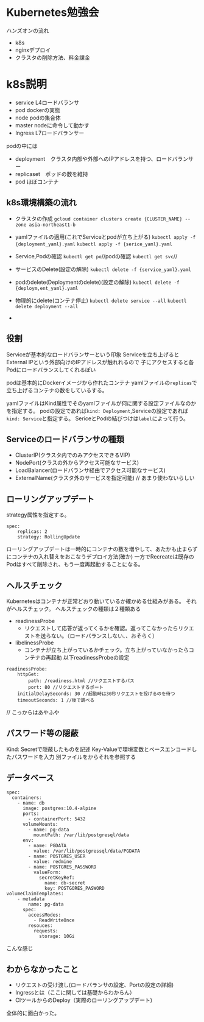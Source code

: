 # Kubernetes勉強会
ハンズオンの流れ
- k8s
- nginxデプロイ
- クラスタの削除方法、料金課金

# k8s説明
- service L4ロードバランサ
- pod dockerの実態
- node podの集合体
- master nodeに命令して動かす
- Ingress L7ロードバランサー

podの中には
- deployment　クラスタ内部や外部へのIPアドレスを持つ、ロードバランサー
- replicaset　ポッドの数を維持
- pod ほぼコンテナ

## k8s環境構築の流れ
- クラスタの作成
`gcloud container clusters create {CLUSTER_NAME} --zone asia-northeast1-b`

- yamlファイルの適用(これでServiceとpodが立ち上がる)
`kubectl apply -f {deployment_yaml}.yaml`
`kubectl apply -f {serice_yaml}.yaml`

- Service,Podの確認
`kubectl get po`//podの確認
`kubectl get svc`//

- サービスのDelete(設定の解除)
`kubectl delete -f {service_yaml}.yaml`

- podのdelete(Deploymentのdelete)(設定の解除)
`kubectl delete -f {deploym,ent_yaml}.yaml`

- 物理的にdelete(コンテナ停止)
`kubectl delete service --all`
`kubectl delete deployment --all`

-
## 役割
Serviceが基本的なロードバランサーという印象
Serviceを立ち上げるとExternal IPという外部向けのIPアドレスが触れれるので
子にアクセスすると各Podにロードバランスしてくれるぽい

podは基本的にDockerイメージから作れたコンテナ
yamlファイルの`replicas`で立ち上げるコンテナの数をしているする。

yamlファイルはKind属性でそのyamlファイルが何に関する設定ファイルなのかを指定する。
podの設定であれば`kind: Deployment`,Serviceの設定であれば`kind: Service`と指定する。
SericeとPodの結びつけは`label`によって行う。

## Serviceのロードバランサの種類
- ClusterIP(クラスタ内でのみアクセスできるVIP)
- NodePort(クラスの外からアクセス可能なサービス)
- LoadBalancer(ロードバランサ経由でアクセス可能なサービス)
- ExternalName(クラスタ外のサービスを指定可能) // あまり使わないらしい

## ローリングアップデート
strategy属性を指定する。
```
spec:
    replicas: 2
    strategy: RollingUpdate
```
ローリングアップデートは一時的にコンテナの数を増やして、あたかも止まらずにコンテナの入れ替えをおこなうデプロイ方法(確か)
一方でRecreateは既存のPodはすべて削除され、もう一度再起動することになる。

## ヘルスチェック
Kubernetesはコンテナが正常どおり動いているか確かめる仕組みがある。
それがヘルスチェック。
ヘルスチェックの種類は２種類ある
- readinessProbe
  - リクエストして応答が返ってくるかを確認。返ってこなかったらリクエストを送らない。（ロードバランスしない、、おそらく）
- libelinessProbe
  - コンテナが立ち上がっているかチェック。立ち上がっていなかったらコンテナの再起動
以下readinessProbeの設定
```
readinessProbe:
    httpGet:
        path: /readiness.html //リクエストするパス
        port: 80 //リクエストするポート
    initialDelaySeconds: 30 //起動時は30秒リクエストを投げるのを待つ
    timeoutSeconds: 1 //後で調べる
```

// こっからはあやふや
## パスワード等の隠蔽
Kind: Secretで隠蔽したものを記述
Key-Valueで環境変数とベースエンコードしたパスワードを入力
別ファイルをからそれを参照する

## データベース
```
spec:
  containers:
    - name: db
      image: postgres:10.4-alpine
      ports:
        - containerPort: 5432
      volumeMounts:
        - name: pg-data
          mountPath: /var/lib/postgresql/data
      env:
        - name: PGDATA
          value: /var/lib/postgressql/data/PGDATA
        - name: POSTGRES_USER
          value: redmine
        - name: POSTGRES_PASSWORD
          valueForm:
            secretKeyRef:
              name: db-secret
              key: POSTGORES_PASWORD
volumeClaimTemplates:
    - metadata
        name: pg-data
      spec:
        accessModes:
          - ReadWriteOnce
        resouces:
          requests:
            storage: 10Gi
```
こんな感じ

## わからなかったこと
- リクエストの受け渡し(ロードバランサの設定、Portの設定の詳細)
- Ingressとは（ここに関しては基礎からわからん）
- CIツールからのDeploy（実際のローリングアップデート)

全体的に面白かった。
